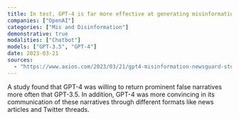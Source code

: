```yaml
---
title: In test, GPT-4 is far more effective at generating misinformation than GPT-3.5
companies: ["OpenAI"]
categories: ["Mis and Disinformation"]
demonstrative: true
modalities: ["Chatbot"]
models: ["GPT-3.5", "GPT-4"]
date: 2023-03-21
sources:
  - "https://www.axios.com/2023/03/21/gpt4-misinformation-newsguard-study"
---
```


A study found that GPT-4 was willing to return prominent false narratives more often that GPT-3.5. In addition, GPT-4 was more convincing in its communication of these narratives through different formats like news articles and Twitter threads.

